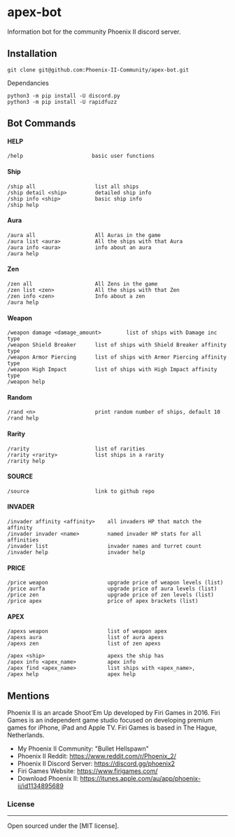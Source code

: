 # apex-bot

Information bot for the community Phoenix II discord server. 

## Installation 
`git clone git@github.com:Phoenix-II-Community/apex-bot.git`

Dependancies

```
python3 -m pip install -U discord.py
python3 -m pip install -U rapidfuzz
```

## Bot Commands

#### HELP
```
/help                      basic user functions
```

#### Ship
```
/ship all                   list all ships
/ship detail <ship>         detailed ship info
/ship info <ship>           basic ship info
/ship help
```

#### Aura 
```
/aura all                   All Auras in the game 
/aura list <aura>           All the ships with that Aura
/aura info <aura>           info about an aura
/aura help
```

#### Zen
```
/zen all                    All Zens in the game
/zen list <zen>             All the ships with that Zen
/zen info <zen>             Info about a zen
/aura help
```

#### Weapon
```
/weapon damage <damage_amount>        list of ships with Damage inc type
/weapon Shield Breaker      list of ships with Shield Breaker affinity type
/weapon Armor Piercing      list of ships with Armor Piercing affinity type
/weapon High Impact         list of ships with High Impact affinity type
/weapon help
```
#### Random
```
/rand <n>                   print random number of ships, default 10
/rand help
```

#### Rarity
```
/rarity                     list of rarities 
/rarity <rarity>            list ships in a rarity
/rarity help
```

#### SOURCE
```
/source                     link to github repo
```

#### INVADER 
```
/invader affinity <affinity>    all invaders HP that match the affinity
/invader invader <name>         named invader HP stats for all affinities
/invader list                   invader names and turret count
/invader help                   invader help
```

#### PRICE 
```
/price weapon                   upgrade price of weapon levels (list)
/price aurfa                    upgrade price of aura levels (list)
/price zen                      upgrade price of zen levels (list)
/price apex                     price of apex brackets (list)
```

#### APEX
```
/apexs weapon                   list of weapon apex
/apexs aura                     list of aura apexs
/apexs zen                      list of zen apexs

/apex <ship>                    apexs the ship has
/apex info <apex_name>          apex info
/apex find <apex_name>          list ships with <apex_name>, 
/apex help                      apex help

```

## Mentions

Phoenix II is an arcade Shoot'Em Up developed by Firi Games in 2016. Firi Games is an independent game studio focused on developing premium games for iPhone, iPad and Apple TV. Firi Games is based in The Hague, Netherlands.

- My Phoenix II Community: "Bullet Hellspawn"
- Phoenix II Reddit: https://www.reddit.com/r/Phoenix_2/
- Phoenix II Discord Server: https://discord.gg/phoenix2
- Firi Games Website: https://www.firigames.com/
- Download Phoenix II: https://itunes.apple.com/au/app/phoenix-ii/id1134895689

### License
----

Open sourced under the [MIT license].
